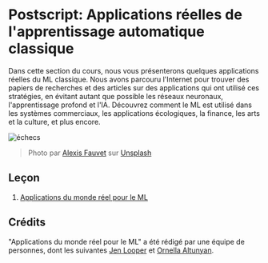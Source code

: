 # Postscript: Applications réelles de l'apprentissage automatique classique

Dans cette section du cours, nous vous présenterons quelques applications réelles du ML classique. Nous avons parcouru l'Internet pour trouver des papiers de recherches et des articles sur des applications qui ont utilisé ces stratégies, en évitant autant que possible les réseaux neuronaux, l'apprentissage profond et l'IA. Découvrez comment le ML est utilisé dans les systèmes commerciaux, les applications écologiques, la finance, les arts et la culture, et plus encore.

![échecs](images/chess.jpg)

> Photo par <a href="https://unsplash.com/@childeye?utm_source=unsplash&utm_medium=referral&utm_content=creditCopyText">Alexis Fauvet</a> sur <a href="https://unsplash.com/s/photos/artificial-intelligence?utm_source=unsplash&utm_medium=referral&utm_content=creditCopyText">Unsplash</a>
  
## Leçon

1. [Applications du monde réel pour le ML](1-Applications/README.md)

## Crédits

"Applications du monde réel pour le ML" a été rédigé par une équipe de personnes, dont les suivantes [Jen Looper](https://twitter.com/jenlooper) et [Ornella Altunyan](https://twitter.com/ornelladotcom).